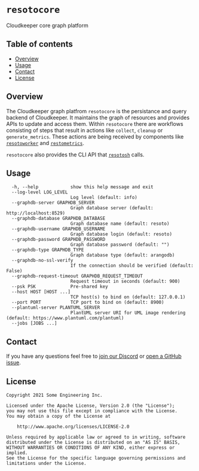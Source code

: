 # `resotocore`
Cloudkeeper core graph platform


## Table of contents

* [Overview](#overview)
* [Usage](#usage)
* [Contact](#contact)
* [License](#license)


## Overview
The Cloudkeeper graph platfrom `resotocore` is the persistance and query backend of Cloudkeeper. It maintains the graph
of resources and provides APIs to update and access them. Within `resotocore` there are workflows consisting of steps
that result in actions like `collect`, `cleanup` or `generate_metrics`. These actions are being received by components
like [`resotoworker`](../resotoworker/) and [`restometrics`](../restometrics/).

`resotocore` also provides the CLI API that [`resotosh`](../resotosh/) calls.


## Usage
```
  -h, --help            show this help message and exit
  --log-level LOG_LEVEL
                        Log level (default: info)
  --graphdb-server GRAPHDB_SERVER
                        Graph database server (default: http://localhost:8529)
  --graphdb-database GRAPHDB_DATABASE
                        Graph database name (default: resoto)
  --graphdb-username GRAPHDB_USERNAME
                        Graph database login (default: resoto)
  --graphdb-password GRAPHDB_PASSWORD
                        Graph database password (default: "")
  --graphdb-type GRAPHDB_TYPE
                        Graph database type (default: arangodb)
  --graphdb-no-ssl-verify
                        If the connection should be verified (default: False)
  --graphdb-request-timeout GRAPHDB_REQUEST_TIMEOUT
                        Request timeout in seconds (default: 900)
  --psk PSK             Pre-shared key
  --host HOST [HOST ...]
                        TCP host(s) to bind on (default: 127.0.0.1)
  --port PORT           TCP port to bind on (default: 8900)
  --plantuml-server PLANTUML_SERVER
                        PlantUML server URI for UML image rendering (default: https://www.plantuml.com/plantuml)
  --jobs [JOBS ...]
```


## Contact
If you have any questions feel free to [join our Discord](https://discord.gg/someengineering) or [open a GitHub issue](https://github.com/someengineering/resoto/issues/new).


## License
```
Copyright 2021 Some Engineering Inc.

Licensed under the Apache License, Version 2.0 (the "License");
you may not use this file except in compliance with the License.
You may obtain a copy of the License at

    http://www.apache.org/licenses/LICENSE-2.0

Unless required by applicable law or agreed to in writing, software
distributed under the License is distributed on an "AS IS" BASIS,
WITHOUT WARRANTIES OR CONDITIONS OF ANY KIND, either express or implied.
See the License for the specific language governing permissions and
limitations under the License.
```
